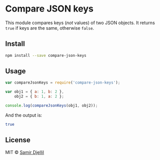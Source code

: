 # Compare JSON keys

This module compares keys (_not_ values) of two JSON objects. It returns `true` if keys are the same, otherwise `false`.

## Install

```bash
npm install --save compare-json-keys
```

## Usage

```js
var compareJsonKeys = require('compare-json-keys');

var obj1 = { a: 1, b: 2 },
    obj2 = { b: 1, a: 2 };

console.log(compareJsonKeys(obj1, obj2));
```

And the output is:

```bash
true
```

## License

MIT © [Samir Djellil](http://samirdjellil.com)
